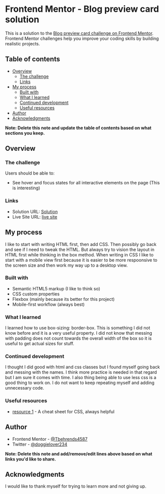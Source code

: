 # Frontend Mentor - Blog preview card solution

This is a solution to the [Blog preview card challenge on Frontend Mentor](https://www.frontendmentor.io/challenges/blog-preview-card-ckPaj01IcS). Frontend Mentor challenges help you improve your coding skills by building realistic projects. 

## Table of contents

- [Overview](#overview)
  - [The challenge](#the-challenge)
  - [Links](#links)
- [My process](#my-process)
  - [Built with](#built-with)
  - [What I learned](#what-i-learned)
  - [Continued development](#continued-development)
  - [Useful resources](#useful-resources)
- [Author](#author)
- [Acknowledgments](#acknowledgments)

**Note: Delete this note and update the table of contents based on what sections you keep.**

## Overview

### The challenge

Users should be able to:

- See hover and focus states for all interactive elements on the page (This is interesting)

### Links

- Solution URL: [Solution](https://github.com/Tbehrends4587/BlogPreviewCard)
- Live Site URL: [live site](https://tbehrends4587.github.io/BlogPreviewCard/)

## My process

I like to start with writing HTML first, then add CSS. Then possibly go back and see if I need to tweak the HTML. But always try to vision the layout in HTML first while thinking in the box method. When writing in CSS I like to start with a mobile view first because it is easier to be more respoonsive to the screen size and then work my way up to a desktop view.

### Built with

- Semantic HTML5 markup (I like to think so)
- CSS custom properties 
- Flexbox (mainly because its better for this project)
- Mobile-first workflow (always best)

### What I learned

I learned how to use box-sizing: border-box. This is something I did not know before and it is a very useful property. I did not know that messing with padding does not count towards the overall width of the box so it is useful to get actual sizes for stuff. 


### Continued development

I thought I did good with html and css classes but I found myself going back and messing with the names. I think more practice is needed in that regard but I am sure it comes with time. I also thing being able to use less css is a good thing to work on. I do not want to keep repeating myself and adding unnecessary code.

### Useful resources

- [resource 1](https://htmlcheatsheet.com/css/) - A cheat sheet for CSS, always helpful

## Author

- Frontend Mentor - [@Tbehrends4587](https://www.frontendmentor.io/profile/Tbehrends4587)
- Twitter - [@doggielover234](https://www.twitter.com/doggielover234)

**Note: Delete this note and add/remove/edit lines above based on what links you'd like to share.**

## Acknowledgments

I would like to thank myself for trying to learn more and not giving up.
